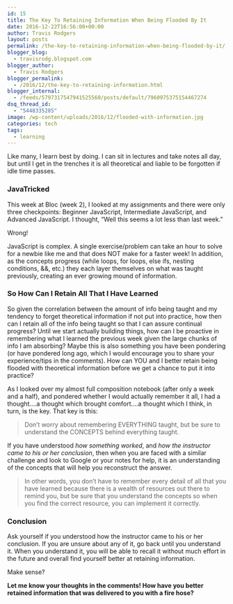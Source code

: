 ```yaml
---
id: 15
title: The Key To Retaining Information When Being Flooded By It
date: 2016-12-22T16:56:00+00:00
author: Travis Rodgers
layout: posts
permalink: /the-key-to-retaining-information-when-being-flooded-by-it/
blogger_blog:
  - travisrodg.blogspot.com
blogger_author:
  - Travis Rodgers
blogger_permalink:
  - /2016/12/the-key-to-retaining-information.html
blogger_internal:
  - /feeds/5797317547941525560/posts/default/7960975375154467274
dsq_thread_id:
  - "5448335285"
image: /wp-content/uploads/2016/12/flooded-with-information.jpg
categories: tech
tags:
  - learning
---
```

Like many, I learn best by doing. I can sit in lectures and take notes all day, but until I get in the trenches it is all theoretical and liable to be forgotten if idle time passes.

### JavaTricked

This week at Bloc (week 2), I looked at my assignments and there were only three checkpoints: Beginner JavaScript, Intermediate JavaScript, and Advanced JavaScript. I thought, &#8220;Well this seems a lot less than last week.&#8221;

Wrong!

JavaScript is complex. A single exercise/problem can take an hour to solve for a newbie like me and that does NOT make for a faster week! In addition, as the concepts progress (while loops, for loops, else ifs, nesting conditions, &&, etc.) they each layer themselves on what was taught previously, creating an ever growing mound of information.

### So How Can I Retain All That I Have Learned

So given the correlation between the amount of info being taught and my tendency to forget theoretical information if not put into practice, how then can I retain all of the info being taught so that I can assure continual progress? Until we start actually building things, how can I be proactive in remembering what I learned the previous week given the large chunks of info I am absorbing? Maybe this is also something you have been pondering (or have pondered long ago, which I would encourage you to share your experience/tips in the comments). How can YOU and I better retain being flooded with theoretical information before we get a chance to put it into practice?

As I looked over my almost full composition notebook (after only a week and a half), and pondered whether I would actually remember it all, I had a thought&#8230;.a thought which brought comfort&#8230;.a thought which I think, in turn, is the key. That key is this:

> Don&#8217;t worry about remembering EVERYTHING taught, but be sure to understand the CONCEPTS behind everything taught.

If you have understood _how something worked_, and _how the instructor came to his or her conclusion_, then when you are faced with a similar challenge and look to Google or your notes for help, it is an understanding of the concepts that will help you reconstruct the answer.

> In other words, you don&#8217;t have to remember every detail of all that you have learned because there is a wealth of resources out there to remind you, but be sure that you understand the concepts so when you find the correct resource, you can implement it correctly.

### Conclusion

Ask yourself if you understood how the instructor came to his or her conclusion. If you are unsure about any of it, go back until you understand it. When you understand it, you will be able to recall it without much effort in the future and overall find yourself better at retaining information.

Make sense?

**Let me know your thoughts in the comments! How have you better retained information that was delivered to you with a fire hose?**